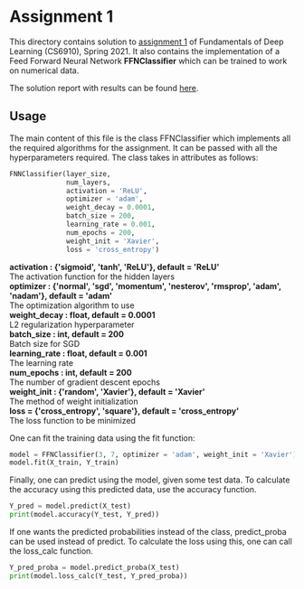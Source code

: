 # Assignment 1

This directory contains solution to [assignment 1](https://wandb.ai/miteshk/assignments/reports/Assignment-1--VmlldzozNjk4NDE?accessToken=r7ndsh8lf4wlxyjln7phvvfb8ftvc0n4lyn4tiowdg06hhzpzfzki4jrm28wqh44) of Fundamentals of Deep Learning (CS6910), Spring 2021. It also contains the implementation of a Feed Forward Neural Network **FFNClassifier** which can be trained to work on numerical data.

The solution report with results can be found [here](https://wandb.ai/0x2e4/cs6910-a1/reports/CS6910-Spring-2021-Assignment-1--Vmlldzo1MjA1NjE).

## Usage
The main content of this file is the class FFNClassifier which implements all the required algorithms for the assignment. It can be passed with all the hyperparameters required. The class takes in attributes as follows:
```python
FNNClassifier(layer_size,
              num_layers,
              activation = 'ReLU',
              optimizer = 'adam',
              weight_decay = 0.0001,
              batch_size = 200,
              learning_rate = 0.001,
              num_epochs = 200,
              weight_init = 'Xavier',
              loss = 'cross_entropy')
```

**activation : {'sigmoid', 'tanh', 'ReLU'}, default = 'ReLU'**  
The activation function for the hidden layers  
**optimizer : {'normal', 'sgd', 'momentum', 'nesterov', 'rmsprop', 'adam', 'nadam'}, default = 'adam'**  
The optimization algorithm to use  
**weight_decay : float, default = 0.0001**  
L2 regularization hyperparameter  
**batch_size : int, default = 200**  
Batch size for SGD  
**learning_rate : float, default = 0.001**  
The learning rate  
**num_epochs : int, default = 200**  
The number of gradient descent epochs  
**weight_init : {'random', 'Xavier'}, default = 'Xavier'**  
The method of weight initialization   
**loss = {'cross_entropy', 'square'}, default = 'cross_entropy'**  
The loss function to be minimized  

One can fit the training data using the fit function:
```python
model = FFNClassifier(3, 7, optimizer = 'adam', weight_init = 'Xavier')
model.fit(X_train, Y_train)
```

Finally, one can predict using the model, given some test data. To calculate the accuracy using this predicted data, use the accuracy function.
```python
Y_pred = model.predict(X_test)
print(model.accuracy(Y_test, Y_pred))
```

If one wants the predicted probabilities instead of the class, predict_proba can be used instead of predict. To calculate the loss using this, one can call the loss_calc function.
```python
Y_pred_proba = model.predict_proba(X_test)
print(model.loss_calc(Y_test, Y_pred_proba))
```
